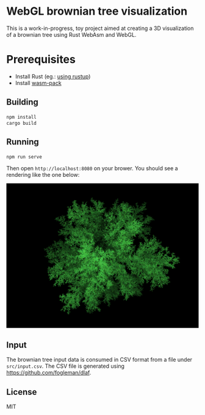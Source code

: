 # WebGL brownian tree visualization

This is a work-in-progress, toy project aimed at creating a 3D visualization of a brownian tree using
Rust WebAsm and WebGL.

# Prerequisites

* Install Rust (eg.: [using rustup](https://www.rust-lang.org/tools/install))
* Install [wasm-pack](https://rustwasm.github.io/wasm-pack/installer/)

## Building

```
npm install
cargo build
```

## Running

```
npm run serve
```

Then open `http://localhost:8080` on your brower. You should see a rendering like the one below:

![screenshot-brownian-tree](https://raw.githubusercontent.com/felipecsl/brownian-tree-webgl/master/screenshot.png)

## Input

The brownian tree input data is consumed in CSV format from a file under `src/input.csv`.
The CSV file is generated using https://github.com/fogleman/dlaf.

## License

MIT